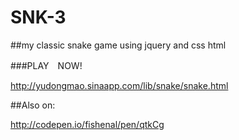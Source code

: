 SNK-3
=========
##my classic snake game using jquery and css html


###PLAY　NOW!

http://yudongmao.sinaapp.com/lib/snake/snake.html

##Also on:

http://codepen.io/fishenal/pen/qtkCg